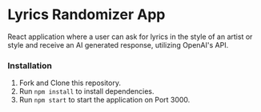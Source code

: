 # Lyrics Randomizer App

React application where a user can ask for lyrics in the style of an artist or style and receive an AI generated response, utilizing OpenAI's API.

### Installation

1. Fork and Clone this repository.
2. Run `npm install` to install dependencies.
3. Run `npm start` to start the application on Port 3000.
